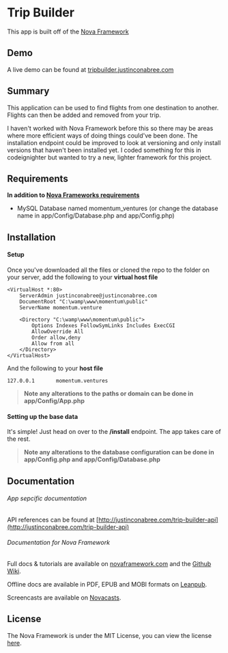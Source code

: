 # Trip Builder

This app is built off of the [Nova Framework](https://github.com/nova-framework/framework)

## Demo

A live demo can be found at [tripbuilder.justinconabree.com](http://tripbuilder.justinconabree.com)

## Summary

This application can be used to find flights from one destination to another. Flights can then be added and removed from your trip.

I haven't worked with Nova Framework before this so there may be areas where more efficient ways of doing things could've been done.
The installation endpoint could be improved to look at versioning and only install versions that haven't been installed yet. I coded something for this in codeignighter but wanted to try a new, lighter framework for this project.

## Requirements

**In addition to [Nova Frameworks requirements](https://github.com/nova-framework/framework)**

- MySQL Database named momentum_ventures (or change the database name in app/Config/Database.php and app/Config.php)

## Installation

#### Setup

Once you've downloaded all the files or cloned the repo to the folder on your server, add the following to your **virtual host file**
```
<VirtualHost *:80>
    ServerAdmin justinconabree@justinconabree.com
    DocumentRoot "C:\wamp\www\momentum\public"
    ServerName momentum.venture

    <Directory "C:\wamp\www\momentum\public">
        Options Indexes FollowSymLinks Includes ExecCGI
        AllowOverride All
        Order allow,deny
        Allow from all
    </Directory>
</VirtualHost>
```

And the following to your **host file**
```
127.0.0.1		momentum.ventures
```
> **Note any alterations to the paths or domain can be done in app/Config/App.php**

#### Setting up the base data
It's simple! Just head on over to the **/install** endpoint. The app takes care of the rest.

> **Note any alterations to the database configuration can be done in app/Config.php and app/Config/Database.php**

## Documentation
###### App sepcific documentation
API references can be found at [http://justinconabree.com/trip-builder-api](http://justinconabree.com/trip-builder-api)

###### Documentation for Nova Framework
Full docs & tutorials are available on [novaframework.com](http://novaframework.com) and the [Github Wiki](https://github.com/nova-framework/framework/wiki).

Offline docs are available in PDF, EPUB and MOBI formats on [Leanpub](https://leanpub.com/novaframeworkmanual22).

Screencasts are available on [Novacasts](http://novacasts.com).

## License

The Nova Framework is under the MIT License, you can view the license [here](https://github.com/nova-framework/framework/blob/master/LICENSE.txt).
